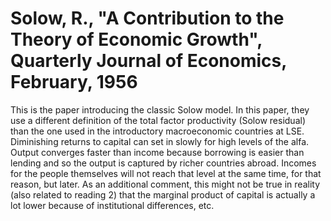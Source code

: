 # Solow, R., "A Contribution to the Theory of Economic Growth", Quarterly Journal of Economics, February, 1956
This is the paper introducing the classic Solow model.
In this paper, they use a different definition of the total factor productivity (Solow residual) than the one used in the introductory macroeconomic countries at LSE.
Diminishing returns to capital can set in slowly for high levels of the alfa.
Output converges faster than income because borrowing is easier than lending and so the output is captured by richer countries abroad. Incomes for the people themselves will not reach that level at the same time, for that reason, but later. As an additional comment, this might not be true in reality (also related to reading 2) that the marginal product of capital is actually a lot lower because of institutional differences, etc.